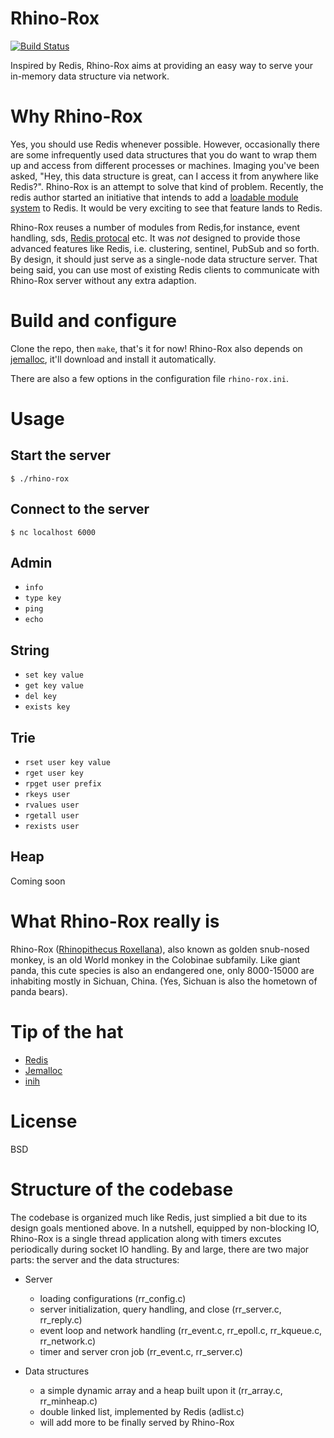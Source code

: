 # Rhino-Rox

[![Build Status](https://travis-ci.org/ncloudioj/rhino-rox.svg?branch=master)](https://travis-ci.org/ncloudioj/rhino-rox)

Inspired by Redis, Rhino-Rox aims at providing an easy way to serve your in-memory data structure via network.

# Why Rhino-Rox
Yes, you should use Redis whenever possible. However, occasionally there are some infrequently used data structures that you do want to wrap them up and access from different processes or machines. Imaging you've been asked, "Hey, this data structure is great, can I access it from anywhere like Redis?". Rhino-Rox is an attempt to solve that kind of problem. Recently, the redis author started an initiative that intends to add a [loadable module system][6] to Redis. It would be very exciting to see that feature lands to Redis.

Rhino-Rox reuses a number of modules from Redis,for instance, event handling, sds, [Redis protocal][1] etc. It was *not* designed to provide those advanced features like Redis, i.e. clustering, sentinel, PubSub and so forth. By design, it should just serve as a single-node data structure server. That being said, you can use most of existing Redis clients to communicate with Rhino-Rox server without any extra adaption.

# Build and configure
Clone the repo, then `make`, that's it for now! Rhino-Rox also depends on [jemalloc][2], it'll download and install it automatically.

There are also a few options in the configuration file `rhino-rox.ini`.

# Usage
## Start the server
`$ ./rhino-rox`

## Connect to the server
`$ nc localhost 6000`

## Admin
* `info`
* `type key`
* `ping`
* `echo`

## String
* `set key value`
* `get key value`
* `del key`
* `exists key`

## Trie
* `rset user key value`
* `rget user key`
* `rpget user prefix`
* `rkeys user`
* `rvalues user`
* `rgetall user`
* `rexists user`

## Heap
Coming soon

# What Rhino-Rox really is
Rhino-Rox ([Rhinopithecus Roxellana][3]), also known as golden snub-nosed monkey, is an old World monkey in the Colobinae subfamily. Like giant panda, this cute species is also an endangered one, only 8000-15000 are inhabiting mostly in Sichuan, China. (Yes, Sichuan is also the hometown of panda bears).

# Tip of the hat
* [Redis][4]
* [Jemalloc][2]
* [inih][5]

# License
BSD

# Structure of the codebase
The codebase is organized much like Redis, just simplied a bit due to its design goals mentioned above. In a nutshell, equipped by non-blocking IO, Rhino-Rox is a single thread application along with timers excutes periodically during socket IO handling. By and large, there are two major parts: the server and the data structures:

* Server
    * loading configurations (rr_config.c)
    * server initialization, query handling, and close (rr_server.c, rr_reply.c)
    * event loop and network handling (rr_event.c, rr_epoll.c, rr_kqueue.c, rr_network.c)
    * timer and server cron job (rr_event.c, rr_server.c)

* Data structures
    * a simple dynamic array and a heap built upon it (rr_array.c, rr_minheap.c)
    * double linked list, implemented by Redis (adlist.c)
    * will add more to be finally served by Rhino-Rox

[1]: http://redis.io/topics/protocol
[2]: https://github.com/jemalloc/jemalloc
[3]: https://en.wikipedia.org/wiki/Golden_snub-nosed_monkey
[4]: http://redis.io/
[5]: https://github.com/benhoyt/inih
[6]: http://www.antirez.com/news/106
